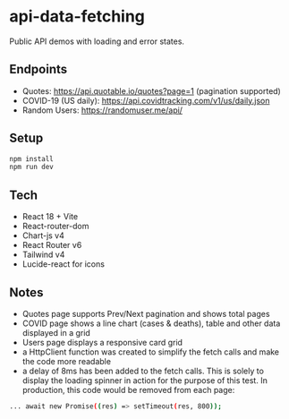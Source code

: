 # api-data-fetching

Public API demos with loading and error states.

## Endpoints
- Quotes: https://api.quotable.io/quotes?page=1 (pagination supported)
- COVID-19 (US daily): https://api.covidtracking.com/v1/us/daily.json
- Random Users: https://randomuser.me/api/

## Setup
```bash
npm install
npm run dev
```

## Tech
- React 18 + Vite
- React-router-dom
- Chart-js v4
- React Router v6
- Tailwind v4
- Lucide-react for icons


## Notes
- Quotes page supports Prev/Next pagination and shows total pages
- COVID page shows a line chart (cases & deaths), table and other data displayed in a grid
- Users page displays a responsive card grid
- a HttpClient function was created to simplify the fetch  calls and make the code more readable
- a delay of 8ms has been added to the fetch calls. This is solely to display the loading spinner in action for the purpose of this test. In production, this code would be removed from each page:
```bash
... await new Promise((res) => setTimeout(res, 800));
```
